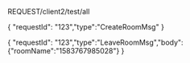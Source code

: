 REQUEST/client2/test/all

{ "requestId": "123","type":"CreateRoomMsg" }

{ "requestId": "123","type":"LeaveRoomMsg","body": {"roomName":"1583767985028"} }